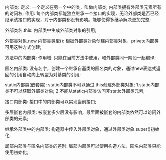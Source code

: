 内部类:
    定义: 一个定义在另一个中的类，叫做内部类;
    内部类拥有外部类元素所有的访问权;
    作用: 每个内部类都能独立继承一个接口的实现，无论外部类是否已经继承该接口的实现，对于内部类都没有影响。能够使得多继承解决更加完整;

外部类名.this:
    内部类中生成外部类对象的引用;

外部类对象.new 内部类类型():
    根据外部类对象创建内部类对象，private内部类可用这种方式创建;

方法中的内部类:
    作用域: 只能在当前方法中使用，和外部类同一阶段一起编译;

匿名内部类:
    没有名字，创建一个继承自基类的匿名类的对象，通过new表达式返回的引用自动向上转型为对基类的引用;

static内部类(嵌套类):
    static内部类不可以通过.this创建外部类对象;
    1.static内部类不可以获取外部类对象;
    2.不能从static内部类访问非static外部类元素;

接口内部类:
    接口中的内部类可以实现当前接口;

多层嵌套内部类:
    被嵌套多少层没有影响，最里面被嵌套的内部类依然可以访问外部类的元素;

继承外部类中的内部类:
    构造器中传入外部类对象，通过外部类对象.super()初始化;

局部内部类与匿名内部类的差别:
    局部内部类可以使用构造方法，匿名内部类只能使用初始化;